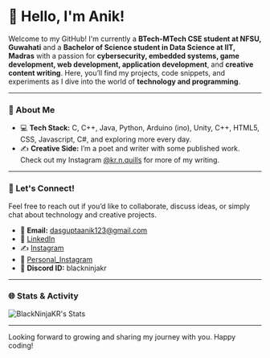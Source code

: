 # 👋 Hello, I'm Anik!

Welcome to my GitHub! I'm currently a **BTech-MTech CSE student at NFSU, Guwahati** and a **Bachelor of Science student in Data Science at IIT, Madras** with a passion for **cybersecurity, embedded systems, game development, web development, application development**, and **creative content writing**. Here, you’ll find my projects, code snippets, and experiments as I dive into the world of **technology and programming**.

---

### 🚀 About Me

- 💻 **Tech Stack:** C, C++, Java, Python, Arduino (ino), Unity, C++, HTML5, CSS, Javascript, C#, and exploring more every day.
- ✍️ **Creative Side:** I’m a poet and writer with some published work. Check out my Instagram [@kr.n.quills](https://instagram.com/kr.n.quills) for more of my writing.

---

<!---### 📂 Featured Projects

- **Project V:** ONGOING! A visual novel game with a focus on storytelling and interactive gameplay.
- **Flappy Bird (Remake):** A Unity and C# project to re-create and enhance the classic Flappy Bird game.
- **Smart Pest Detection System:** An embedded systems project focused on real-world applications.

--->

### 💬 Let's Connect!

Feel free to reach out if you’d like to collaborate, discuss ideas, or simply chat about technology and creative projects. 

- 📧 **Email:** dasguptaanik123@gmail.com
- 💼 [LinkedIn](https://www.linkedin.com/in/anik-dasgupta-a2a847306)
- ✍️ [Instagram](https://instagram.com/kr.n.quills)
- 🧑 [Personal_Instagram](https://www.instagram.com/blackninjakr/)
- 👻 **Discord ID:** blackninjakr
---

### 🌐 Stats & Activity

![BlackNinjaKR's Stats](https://github-readme-stats.vercel.app/api?username=BlackNinjaKR&theme=synthwave&show_icons=true&hide_border=true&count_private=true)
<!---![BlackNinjaKR's Streak](https://github-readme-streak-stats.herokuapp.com/?user=BlackNinjaKR&theme=synthwave&hide_border=true)
[BlackNinjaKR's Top Languages](https://github-readme-stats.vercel.app/api/top-langs/?username=BlackNinjaKR&theme=synthwave&show_icons=true&hide_border=true&layout=compact)--->

---

Looking forward to growing and sharing my journey with you. Happy coding!

